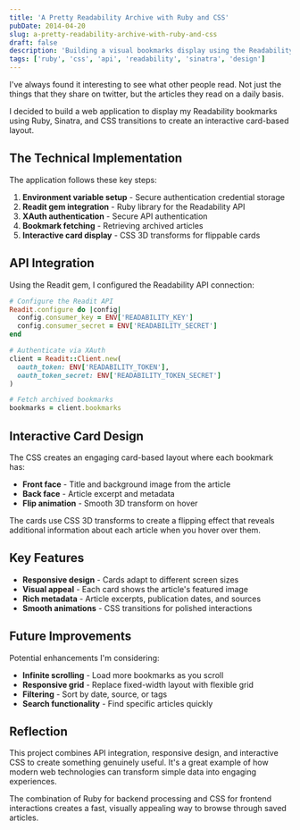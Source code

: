 ```yaml
---
title: 'A Pretty Readability Archive with Ruby and CSS'
pubDate: 2014-04-20
slug: a-pretty-readability-archive-with-ruby-and-css
draft: false
description: 'Building a visual bookmarks display using the Readability API, Ruby, and CSS 3D transforms'
tags: ['ruby', 'css', 'api', 'readability', 'sinatra', 'design']
---
```


I've always found it interesting to see what other people read. Not just the things that they share on twitter, but the articles they read on a daily basis.

I decided to build a web application to display my Readability bookmarks using Ruby, Sinatra, and CSS transitions to create an interactive card-based layout.

## The Technical Implementation

The application follows these key steps:

1. **Environment variable setup** - Secure authentication credential storage
2. **Readit gem integration** - Ruby library for the Readability API
3. **XAuth authentication** - Secure API authentication
4. **Bookmark fetching** - Retrieving archived articles
5. **Interactive card display** - CSS 3D transforms for flippable cards

## API Integration

Using the Readit gem, I configured the Readability API connection:

```ruby
# Configure the Readit API
Readit.configure do |config|
  config.consumer_key = ENV['READABILITY_KEY']
  config.consumer_secret = ENV['READABILITY_SECRET']
end

# Authenticate via XAuth
client = Readit::Client.new(
  oauth_token: ENV['READABILITY_TOKEN'],
  oauth_token_secret: ENV['READABILITY_TOKEN_SECRET']
)

# Fetch archived bookmarks
bookmarks = client.bookmarks
```

## Interactive Card Design

The CSS creates an engaging card-based layout where each bookmark has:

- **Front face** - Title and background image from the article
- **Back face** - Article excerpt and metadata
- **Flip animation** - Smooth 3D transform on hover

The cards use CSS 3D transforms to create a flipping effect that reveals additional information about each article when you hover over them.

## Key Features

- **Responsive design** - Cards adapt to different screen sizes
- **Visual appeal** - Each card shows the article's featured image
- **Rich metadata** - Article excerpts, publication dates, and sources
- **Smooth animations** - CSS transitions for polished interactions

## Future Improvements

Potential enhancements I'm considering:

- **Infinite scrolling** - Load more bookmarks as you scroll
- **Responsive grid** - Replace fixed-width layout with flexible grid
- **Filtering** - Sort by date, source, or tags
- **Search functionality** - Find specific articles quickly

## Reflection

This project combines API integration, responsive design, and interactive CSS to create something genuinely useful. It's a great example of how modern web technologies can transform simple data into engaging experiences.

The combination of Ruby for backend processing and CSS for frontend interactions creates a fast, visually appealing way to browse through saved articles.